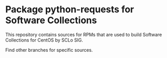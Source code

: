 # Package python-requests for Software Collections

This repository contains sources for RPMs that are used
to build Software Collections for CentOS by SCLo SIG.

Find other branches for specific sources.
